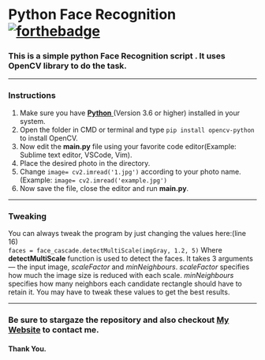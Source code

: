
# Python Face Recognition [![forthebadge](https://forthebadge.com/images/badges/made-with-python.svg)](https://forthebadge.com)
### This is a simple python Face Recognition script . It uses OpenCV library to do the task. 
---
### Instructions
 1. Make sure you have [**Python** ](https://www.python.org/)(Version 3.6 or higher) installed in your system.
 2. Open the folder in CMD or terminal and type ``` pip install opencv-python ``` to install OpenCV.
 3. Now edit the **main.py** file using your favorite code editor(Example: Sublime text editor, VSCode, Vim).
 4. Place the desired photo in the directory.
 5. Change ```image= cv2.imread('1.jpg')```  according to your photo name. (Example: ```image= cv2.imread('example.jpg')```
 6. Now save the file, close the editor and run **main.py**.
---
### Tweaking
You can always tweak the program by just changing the values  here:(line 16)
<br>
 ```faces = face_cascade.detectMultiScale(imgGray, 1.2, 5)```
 Where **detectMultiScale** function is used to detect the faces. It takes 3 arguments — the input image, _scaleFactor_ and _minNeighbours_. _scaleFactor_ specifies how much the image size is reduced with each scale. _minNeighbours_ specifies how many neighbors each candidate rectangle should have to retain it. You may have to tweak these values to get the best results.
 
 ---
### Be sure to stargaze the repository and also checkout [My Website](https://rohandas28.github.io/) to contact me.
#### Thank You.
